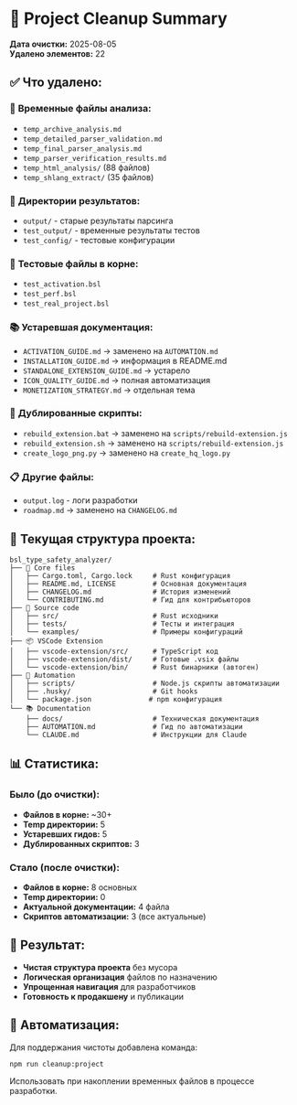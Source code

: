 # 🧹 Project Cleanup Summary

**Дата очистки:** 2025-08-05  
**Удалено элементов:** 22

## ✅ **Что удалено:**

### 📄 **Временные файлы анализа:**
- `temp_archive_analysis.md`
- `temp_detailed_parser_validation.md`
- `temp_final_parser_analysis.md`
- `temp_parser_verification_results.md`
- `temp_html_analysis/` (88 файлов)
- `temp_shlang_extract/` (35 файлов)

### 📁 **Директории результатов:**
- `output/` - старые результаты парсинга
- `test_output/` - временные результаты тестов
- `test_config/` - тестовые конфигурации

### 📄 **Тестовые файлы в корне:**
- `test_activation.bsl`
- `test_perf.bsl`
- `test_real_project.bsl`

### 📚 **Устаревшая документация:**
- `ACTIVATION_GUIDE.md` → заменено на `AUTOMATION.md`
- `INSTALLATION_GUIDE.md` → информация в README.md
- `STANDALONE_EXTENSION_GUIDE.md` → устарело
- `ICON_QUALITY_GUIDE.md` → полная автоматизация
- `MONETIZATION_STRATEGY.md` → отдельная тема

### 🔧 **Дублированные скрипты:**
- `rebuild_extension.bat` → заменено на `scripts/rebuild-extension.js`
- `rebuild_extension.sh` → заменено на `scripts/rebuild-extension.js`
- `create_logo_png.py` → заменено на `create_hq_logo.py`

### 📋 **Другие файлы:**
- `output.log` - логи разработки
- `roadmap.md` → заменено на `CHANGELOG.md`

## 🎯 **Текущая структура проекта:**

```
bsl_type_safety_analyzer/
├── 📄 Core files
│   ├── Cargo.toml, Cargo.lock     # Rust конфигурация
│   ├── README.md, LICENSE         # Основная документация  
│   ├── CHANGELOG.md               # История изменений
│   └── CONTRIBUTING.md            # Гид для контрибьюторов
├── 📂 Source code
│   ├── src/                       # Rust исходники
│   ├── tests/                     # Тесты и интеграция
│   └── examples/                  # Примеры конфигураций
├── 📦 VSCode Extension
│   ├── vscode-extension/src/      # TypeScript код
│   ├── vscode-extension/dist/     # Готовые .vsix файлы
│   └── vscode-extension/bin/      # Rust бинарники (автоген)
├── 🤖 Automation
│   ├── scripts/                   # Node.js скрипты автоматизации
│   ├── .husky/                    # Git hooks
│   └── package.json              # npm конфигурация
└── 📚 Documentation
    ├── docs/                      # Техническая документация
    ├── AUTOMATION.md              # Гид по автоматизации
    └── CLAUDE.md                  # Инструкции для Claude
```

## 📊 **Статистика:**

### Было (до очистки):
- **Файлов в корне:** ~30+
- **Temp директории:** 5
- **Устаревших гидов:** 5
- **Дублированных скриптов:** 3

### Стало (после очистки):
- **Файлов в корне:** 8 основных
- **Temp директории:** 0
- **Актуальной документации:** 4 файла
- **Скриптов автоматизации:** 3 (все актуальные)

## 🎉 **Результат:**
- **Чистая структура проекта** без мусора
- **Логическая организация** файлов по назначению
- **Упрощенная навигация** для разработчиков
- **Готовность к продакшену** и публикации

## 🔄 **Автоматизация:**
Для поддержания чистоты добавлена команда:
```bash
npm run cleanup:project
```

Использовать при накоплении временных файлов в процессе разработки.